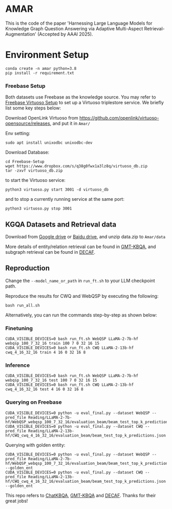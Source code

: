 # AMAR

This is the code of the paper 'Harnessing Large Language Models for Knowledge Graph Question Answering via Adaptive Multi-Aspect Retrieval-Augmentation' (Accepted by AAAI 2025).

# Environment Setup
    conda create -n amar python=3.8
    pip install -r requirement.txt

### Freebase Setup
Both datasets use Freebase as the knowledge source. You may refer to [Freebase Virtuoso Setup](https://github.com/dki-lab/Freebase-Setup) to set up a Virtuoso triplestore service. We briefly list some key steps below:


Download OpenLink Virtuoso from https://github.com/openlink/virtuoso-opensource/releases, and put it in `Amar/`

Env setting:

    sudo apt install unixodbc unixodbc-dev

Download Database:

    cd Freebase-Setup
    wget https://www.dropbox.com/s/q38g0fwx1a3lz8q/virtuoso_db.zip
    tar -zxvf virtuoso_db.zip

to start the Virtuoso service:
    
    python3 virtuoso.py start 3001 -d virtuoso_db

and to stop a currently running service at the same port:
    
    python3 virtuoso.py stop 3001


## KGQA Datasets and Retrieval data

Download from [Google drive](https://drive.google.com/drive/folders/1uOcpPoBcFeL2JWE6-Wpj6kuR-7Vdgiyz?usp=sharing) or [Baidu drive](https://pan.baidu.com/s/12w4bCqFhDKp6iPVW6i2cFw?pwd=p9da), and unzip data.zip to `Amar/data`


More details of entity/relation retrieval can be found in [GMT-KBQA](https://github.com/HXX97/GMT-KBQA), and subgraph retrieval can be found in [DECAF](https://github.com/awslabs/decode-answer-logical-form).

## Reproduction
Change the `--model_name_or_path` in `run_ft.sh` to your LLM checkpoint path. 

Reproduce the results for CWQ and WebQSP by executing the following:

    bash run_all.sh

Alternatively, you can run the commands step-by-step as shown below:
### Finetuning 
    CUDA_VISIBLE_DEVICES=0 bash run_ft.sh WebQSP LLaMA-2-7b-hf webqsp_100_7_32_16 train 100 7 0 32 16 15
    CUDA_VISIBLE_DEVICES=0 bash run_ft.sh CWQ LLaMA-2-13b-hf cwq_4_16_32_16 train 4 16 0 32 16 8

### Inference
    CUDA_VISIBLE_DEVICES=0 bash run_ft.sh WebQSP LLaMA-2-7b-hf webqsp_100_7_32_16 test 100 7 0 32 16 15
    CUDA_VISIBLE_DEVICES=0 bash run_ft.sh CWQ LLaMA-2-13b-hf cwq_4_16_32_16 test 4 16 0 32 16 8

### Querying on Freebase
    CUDA_VISIBLE_DEVICES=0 python -u eval_final.py --dataset WebQSP --pred_file Reading/LLaMA-2-7b-hf/WebQSP_webqsp_100_7_32_16/evaluation_beam/beam_test_top_k_predictions.json
    CUDA_VISIBLE_DEVICES=0 python -u eval_final.py --dataset CWQ --pred_file Reading/LLaMA-2-13b-hf/CWQ_cwq_4_16_32_16/evaluation_beam/beam_test_top_k_predictions.json

Querying with golden entity:

    CUDA_VISIBLE_DEVICES=0 python -u eval_final.py --dataset WebQSP --pred_file Reading/LLaMA-2-7b-hf/WebQSP_webqsp_100_7_32_16/evaluation_beam/beam_test_top_k_predictions.json --golden_ent
    CUDA_VISIBLE_DEVICES=0 python -u eval_final.py --dataset CWQ --pred_file Reading/LLaMA-2-13b-hf/CWQ_cwq_4_16_32_16/evaluation_beam/beam_test_top_k_predictions.json --golden_ent


This repo refers to [ChatKBQA](https://github.com/LHRLAB/ChatKBQA), [GMT-KBQA](https://github.com/HXX97/GMT-KBQA) and [DECAF](https://github.com/awslabs/decode-answer-logical-form). Thanks for their great jobs!
